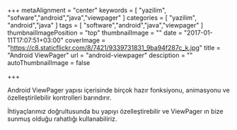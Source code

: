+++
metaAlignment = "center"
keywords = [
  "yazilim",
  "sofware","android","java","viewpager"
]
categories = [
  "yazilim",
  "android","java"
]
tags = [
  "software","android","java","viewpager"
]
thumbnailImagePosition = "top"
thumbnailImage = ""
date = "2017-01-11T17:07:51+03:00"
coverImage = "https://c8.staticflickr.com/8/7421/9339731831_9ba94f287c_k.jpg"
title = "Android ViewPager"
url = "android-viewpager"
desciption = ""
autoThumbnailImage = false

+++


Android ViewPager yapısı içerisinde birçok hazır fonksiyonu, animasyonu ve özelleştirilebilir kontrolleri barındırır.

İhtiyaçlarımız doğrultusunda bu yapıyı özelleştirebilir ve ViewPager ın bize sunmuş olduğu rahatlığı kullanabiliriz.

<script src="https://gist.github.com/aykuttasil/bc92ffd516a9f6df1ac9.js"></script>
